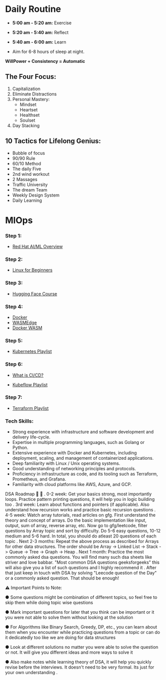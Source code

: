 # Daily Routine

- **5:00 am - 5:20 am:** Exercise
- **5:20 am - 5:40 am:** Reflect
- **5:40 am - 6:00 am:** Learn

- Aim for 6-8 hours of sleep at night.

**WillPower + Consistency = Automatic**

## The Four Focus:

1. Capitalization
2. Eliminate Distractions
3. Personal Mastery:
   - Mindset
   - Heartset
   - Healthset
   - Soulset
4. Day Stacking

## 10 Tactics for Lifelong Genius:

- Bubble of focus
- 90/90 Rule
- 60/10 Method
- The daily Five
- 2nd wind workout
- 2 Massages
- Traffic University
- The dream Team
- Weekly Design System
- Daily Learning

# MlOps

### Step 1:

- [Red Hat AI/ML Overview](https://www.redhat.com/en/topics/ai/w...)

### Step 2:
- [Linux for Beginners](https://www.youtube.com/watch?v=VbEx7B_PTOE&list=PLIhvC56v63IJIujb5cyE13oLuyORZpdkL&index=1&t=0s)

### Step 3:
  - [Hugging Face Course](https://www.example.com)

### Step 4:
  - [Docker](https://www.youtube.com/playlist?list=PLdpzxOOAlwvLjb0vTD9BXLOwwLD_GWCmC)
  - [WASMEdge](https://wasmedge.org/)
  - [Docker WASM](https://docs.docker.com/desktop/wasm/)

### Step 5:
  - [Kubernetes Playlist](https://www.youtube.com/playlist?list=PLdpzxOOAlwvJdsW6A0jCz_3VaANuFMLpc)

### Step 6:
  - [What is CI/CD?](https://www.youtube.com/watch?v=CmVxoNkkACQ&list=PLdpzxOOAlwvLUH6ww022l7OZGakJYP9WY&index=1&t=0s)

  - [Kubeflow Playlist](https://www.youtube.com/playlist?list=PL5JFPVMx5WzVHjlnww_PHdlSAW-no91LK)

### Step 7:
  - [Terraform Playlist](https://www.youtube.com/playlist?list=PLdpzxOOAlwvI0O4PeKVV1-yJoX2AqIWuf)


### Tech Skills:

- Strong experience with infrastructure and software development and delivery life-cycle.
- Expertise in multiple programming languages, such as Golang or Python.
- Extensive experience with Docker and Kubernetes, including deployment, scaling, and management of containerized applications.
- Deep familiarity with Linux / Unix operating systems.
- Good understanding of networking principles and protocols.
- Proficiency in infrastructure as code, and its tooling such as Terraform, Prometheus, and Grafana.
- Familiarity with cloud platforms like AWS, Azure, and GCP.



DSA Roadmap 📢 📢
.
0-2 week: Get your basics strong, most importantly loops. Practice pattern printing questions, it will help you in logic building too
.
3rd week: Learn about functions and pointers (if applicable). Also understand how recursion works and practice basic recursion questions
.
4-5 week: Watch array tutorials, read articles on gfg. First understand the theory and concept of arrays. Do the basic implementation like input, output, sum of array, reverse array, etc. Now go to gfg/leetcode, filter questions by Array topic and sort by difficulty. Do 5-6 easy questions, 10-12 medium and 5-6 hard. In total, you should do atleast 20 questions of each topic
.
Next 2-3 months: Repeat the above process as described for Arrays for other data structures. The order should be Array -> Linked List -> Stack -> Queue -> Tree -> Graph -> Heap
.
Next 1 month: Practice the most commonly asked dsa questions. You will find many such dsa sheets like striver and love babbar. "Most common DSA questions geeksforgeeks" this will also give you a list of such questions and I highly recommend it
.
After that just keep in touch with DSA by solving "Leecode question of the Day" or a commonly asked question. That should be enough!

⚠️ Important Points to Note:

● Some questions might be combination of different topics, so feel free to skip them while doing topic wise questions

● Mark important questions for later that you think can be important or it you were not able to solve them without looking at the solution

● For Algorithms like Binary Search, Greedy, DP, etc., you can learn about them when you encounter while practicing questions from a topic or can do it dedicatedly too like we are doing for data structures

● Look at different solutions no matter you were able to solve the question or not. It will give you different ideas and more ways to solve it

● Also make notes while learning theory of DSA, it will help you quickly revise before the interviews. It doesn't need to be very formal. Its just for your own understanding
.
